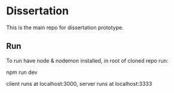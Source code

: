 # Dissertation
This is the main repo for dissertation prototype.

## Run
To run have node & nodemon installed, in root of cloned repo run:

  npm run dev
  
client runs at localhost:3000, server runs at localhost:3333
